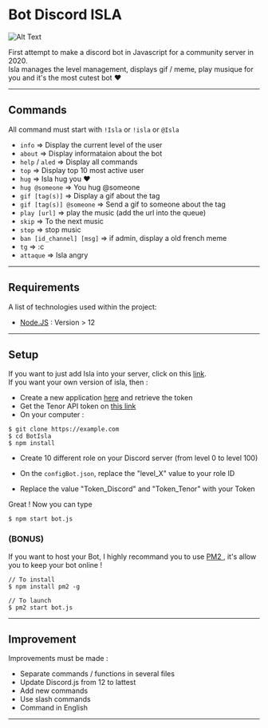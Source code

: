# Bot Discord ISLA

![Alt Text](https://media.giphy.com/media/GvbEnwqiGCsk8/giphy.gif)

First attempt to make a discord bot in Javascript for a community server in 2020. <br>
Isla manages the level management, displays gif / meme, play musique for you and it's the most cutest bot ♥

***

## Commands
All command must start with `!Isla` or `!isla` or `@Isla`
* `info` => Display the current level of the user
* `about` => Display informataion about the bot
* `help` / `aled` => Display all commands 
* `top` => Display top 10 most active user
* `hug` => Isla hug you ♥
* `hug @someone` => You hug @someone 
* `gif [tag(s)]` => Display a gif about the tag
* `gif [tag(s)] @someone` => Send a gif to someone about the tag
* `play [url]` => play the music (add the url into the queue)
* `skip` => To the next music 
* `stop` => stop music
* `ban [id_channel] [msg]` => if admin, display a old french meme
* `tg` => :c
* `attaque` => Isla angry  
***

## Requirements
A list of technologies used within the project:
* [Node.JS](https://nodejs.org/en/) : Version > 12


***

## Setup
If you want to just add Isla into your server, click on this <a href="https://discord.com/oauth2/authorize?client_id=701873239135223949&scope=bot&permissions=8">link</a>.
<br>
If you want your own version of isla, then :
* Create a new application <a href="https://discord.com/developers/applications">here</a> and retrieve the token
* Get the Tenor API token on <a href="https://tenor.com/developer/dashboard"> this link </a>
* On your computer :
```
$ git clone https://example.com
$ cd BotIsla
$ npm install
```
* Create 10 different role on your Discord server (from level 0 to level 100)

* On the `configBot.json`, replace the "level_X" value to your role ID
* Replace the value "Token_Discord" and "Token_Tenor" with your Token

Great !
Now you can type 
```
$ npm start bot.js
```

### (BONUS)
If you want to host your Bot, I highly recommand you to use <a href="https://pm2.keymetrics.io/"> PM2 </a>, it's allow you to keep your bot online !
```
// To install
$ npm install pm2 -g

// To launch
$ pm2 start bot.js
``` 
***

## Improvement
Improvements must be made :
* Separate commands / functions in several files
* Update Discord.js from 12 to lattest
* Add new commands
* Use slash commands
* Command in English

***
